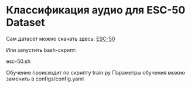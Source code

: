 # Классификация аудио для ESC-50 Dataset

Сам датасет можно скачать здесь: [ESC-50](https://github.com/karolpiczak/ESC-50)

Или запустить bash-скрипт:

esc-50.sh

Обучение происходит по скрипту train.py
Параметры обучения можно заменить в configs/config.yaml